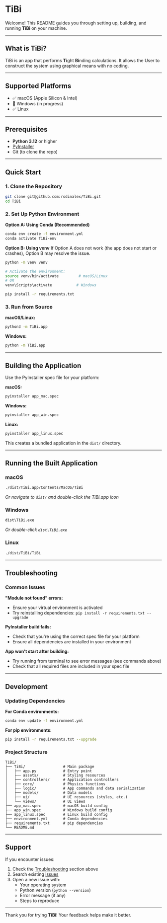 # TiBi

Welcome! This README guides you through setting up, building, and running **TiBi** on your machine.

---

## What is TiBi?

TiBi is an app that performs **Ti**ght **Bi**nding calculations. It allows the User to construct the system using graphical means with no coding.

---

## Supported Platforms

- ✅ macOS (Apple Silicon & Intel)
- 🚧 Windows (in progress)
- ✅ Linux

---

## Prerequisites

- **Python 3.12** or higher
- [PyInstaller](https://www.pyinstaller.org/)
- Git (to clone the repo)

---

## Quick Start

### 1. Clone the Repository

```bash
git clone git@github.com:rodinalex/TiBi.git
cd TiBi
```

### 2. Set Up Python Environment

**Option A: Using Conda (Recommended)**
```bash
conda env create -f environment.yml
conda activate TiBi-env
```

**Option B: Using venv**
If Option A does not work (the app does not start or crashes), Option B may resolve the issue.

```bash
python -m venv venv

# Activate the environment:
source venv/bin/activate         # macOS/Linux
# OR
venv\Scripts\activate           # Windows

pip install -r requirements.txt
```

### 3. Run from Source

**macOS/Linux:**
```bash
python3 -m TiBi.app
```

**Windows:**
```cmd
python -m TiBi.app
```

---

## Building the Application

Use the PyInstaller spec file for your platform:

**macOS:**
```bash
pyinstaller app_mac.spec
```

**Windows:**
```cmd
pyinstaller app_win.spec
```

**Linux:**
```bash
pyinstaller app_linux.spec
```

This creates a bundled application in the `dist/` directory.

---

## Running the Built Application

### macOS
```bash
./dist/TiBi.app/Contents/MacOS/TiBi
```
*Or navigate to `dist/` and double-click the TiBi.app icon*

### Windows
```cmd
dist\TiBi.exe
```
*Or double-click `dist\TiBi.exe`*

### Linux
```bash
./dist/TiBi/TiBi
```

---

## Troubleshooting

### Common Issues

**"Module not found" errors:**
- Ensure your virtual environment is activated
- Try reinstalling dependencies: `pip install -r requirements.txt --upgrade`

**PyInstaller build fails:**
- Check that you're using the correct spec file for your platform
- Ensure all dependencies are installed in your environment

**App won't start after building:**
- Try running from terminal to see error messages (see commands above)
- Check that all required files are included in your spec file

---

## Development

### Updating Dependencies

**For Conda environments:**
```bash
conda env update -f environment.yml
```

**For pip environments:**
```bash
pip install -r requirements.txt --upgrade
```

### Project Structure
```
TiBi/
├── TiBi/                 # Main package
│   ├── app.py            # Entry point
│   ├── assets/           # Styling resources
│   ├── controllers/      # Application controllers
│   ├── core/             # Physics functions
│   ├── logic/            # App commands and data serialization
│   ├── models/           # Data models
│   ├── ui/               # UI resources (styles, etc.)
│   └── views/            # UI views
├── app_mac.spec          # macOS build config
├── app_win.spec          # Windows build config
├── app_linux.spec        # Linux build config
├── environment.yml       # Conda dependencies
├── requirements.txt      # pip dependencies
└── README.md
```

---

## Support

If you encounter issues:
1. Check the [Troubleshooting](#troubleshooting) section above
2. Search existing [issues](https://github.com/rodinalex/TiBi/issues)
3. Open a new issue with:
   - Your operating system
   - Python version (`python --version`)
   - Error message (if any)
   - Steps to reproduce

---

Thank you for trying **TiBi**! Your feedback helps make it better.
